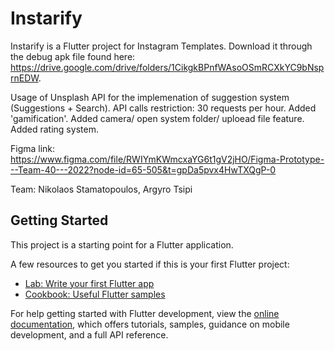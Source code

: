 # Instarify

Instarify is a Flutter project for Instagram Templates.
Download it through the debug apk file found here: https://drive.google.com/drive/folders/1CikgkBPnfWAsoOSmRCXkYC9bNsprnEDW.
 
Usage of Unsplash API for the implemenation of suggestion system (Suggestions + Search). 
API calls restriction: 30 requests per hour.
Added 'gamification'.
Added camera/ open system folder/ uploead file feature.
Added rating system.
 
Figma link: 
https://www.figma.com/file/RWIYmKWmcxaYG6t1gV2jHO/Figma-Prototype---Team-40---2022?node-id=65-505&t=gpDa5pvx4HwTXQgP-0

Team: Nikolaos Stamatopoulos, Argyro Tsipi

## Getting Started

This project is a starting point for a Flutter application.

A few resources to get you started if this is your first Flutter project:

- [Lab: Write your first Flutter app](https://docs.flutter.dev/get-started/codelab)
- [Cookbook: Useful Flutter samples](https://docs.flutter.dev/cookbook)

For help getting started with Flutter development, view the
[online documentation](https://docs.flutter.dev/), which offers tutorials,
samples, guidance on mobile development, and a full API reference.
